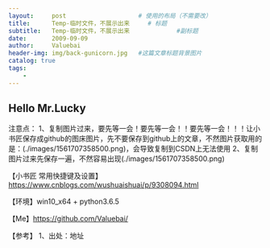 ```yaml
---
layout:     post					# 使用的布局（不需要改）
title:      Temp-临时文件，不展示出来		# 标题
subtitle:   Temp-临时文件，不展示出来    			#副标题
date:       2009-09-09
author:     Valuebai
header-img: img/back-gunicorn.jpg 	#这篇文章标题背景图片
catalog: true
tags:
    - 
---
```




## Hello Mr.Lucky


注意点：
1、复制图片过来，要先等一会！要先等一会！！要先等一会！！！让小书匠保存成github的图床图片，先不要保存到github上的文章，不然图片获取用的是：(./images/1561707358500.png)，会导致复制到CSDN上无法使用
2、复制图片过来先保存一遍，不然容易出现(./images/1561707358500.png)



【小书匠 常用快捷键及设置】https://www.cnblogs.com/wushuaishuai/p/9308094.html



【环境】win10_x64 + python3.6.5


【Me】https://github.com/Valuebai/


【参考】
1、出处：地址